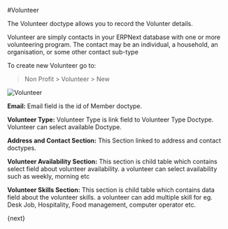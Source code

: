 <!-- add-breadcrumbs -->
#Volunteer

The Volunteer doctype allows you to record the Volunter details.

Volunteer are simply contacts in your ERPNext database with one or more volunteering program. The contact may be an individual, a household, an organisation, or some other contact sub-type

To create new Volunteer go to:

> Non Profit > Volunteer > New

<img class="screenshot" alt="Volunteer" src="{{docs_base_url}}/v13/assets/img/non_profit/volunteer/volunteer.png">

**Email:** Email field is the id of Member doctype.

**Volunteer Type:** Volunteer Type is link field to Volunteer Type Doctype. Volunteer can select available Doctype.

**Address and Contact Section:** This Section linked to address and contact doctypes.

**Volunteer Availability Section:** This section is child table which contains select field about volunteer availability. a volunteer can select availability such as weekly, morning etc

**Volunteer Skills Section:** This section is child table which contains data field about the volunteer skills. a volunteer can add multiple skill for eg. Desk Job,
Hospitality, Food management, computer operator etc.

{next}